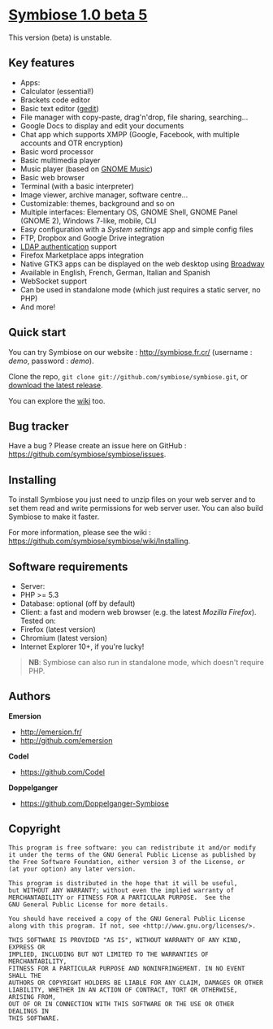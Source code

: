 [Symbiose 1.0 beta 5](http://symbiose.fr.cr/)
==============================================

This version (beta) is unstable. 

Key features
------------

* Apps:
 * Calculator (essential!)
 * Brackets code editor
 * Basic text editor ([gedit](https://en.wikipedia.org/wiki/Gedit))
 * File manager with copy-paste, drag'n'drop, file sharing, searching...
 * Google Docs to display and edit your documents
 * Chat app which supports XMPP (Google, Facebook, with multiple accounts and OTR encryption)
 * Basic word processor
 * Basic multimedia player
 * Music player (based on [GNOME Music](https://wiki.gnome.org/Apps/Music))
 * Basic web browser
 * Terminal (with a basic interpreter)
 * Image viewer, archive manager, software centre...
* Customizable: themes, background and so on
* Multiple interfaces: Elementary OS, GNOME Shell, GNOME Panel (GNOME 2), Windows 7-like, mobile, CLI
* Easy configuration with a _System settings_ app and simple config files
* FTP, Dropbox and Google Drive integration
* [LDAP authentication](https://github.com/symbiose/symbiose/wiki/LDAP-authentication) support
* Firefox Marketplace apps integration
* Native GTK3 apps can be displayed on the web desktop using [Broadway](https://github.com/symbiose/symbiose/wiki/Broadway)
* Available in English, French, German, Italian and Spanish
* WebSocket support
* Can be used in standalone mode (which just requires a static server, no PHP)
* And more!

Quick start
-----------

You can try Symbiose on our website : http://symbiose.fr.cr/ (username : _demo_, password : _demo_).

Clone the repo, `git clone git://github.com/symbiose/symbiose.git`, or [download the latest release](https://github.com/symbiose/symbiose/zipball/master).

You can explore the [wiki](https://github.com/symbiose/symbiose/wiki/) too.

Bug tracker
-----------

Have a bug ? Please create an issue here on GitHub : https://github.com/symbiose/symbiose/issues.

Installing
----------

To install Symbiose you just need to unzip files on your web server and to set them read and write permissions for web server user. You can also build Symbiose to make it faster.

For more information, please see the wiki : https://github.com/symbiose/symbiose/wiki/Installing.

Software requirements
---------------------

* Server: 
 * PHP >= 5.3
 * Database: optional (off by default)
* Client: a fast and modern web browser (e.g. the latest *Mozilla Firefox*). Tested on:
 * Firefox (latest version)
 * Chromium (latest version)
 * Internet Explorer 10+, if you're lucky!

> **NB**: Symbiose can also run in standalone mode, which doesn't require PHP.

Authors
-------

**Emersion**
+ http://emersion.fr/
+ http://github.com/emersion

**Codel**
+ https://github.com/Codel

**Doppelganger**
+ https://github.com/Doppelganger-Symbiose

Copyright
---------

    This program is free software: you can redistribute it and/or modify
    it under the terms of the GNU General Public License as published by
    the Free Software Foundation, either version 3 of the License, or
    (at your option) any later version.

    This program is distributed in the hope that it will be useful,
    but WITHOUT ANY WARRANTY; without even the implied warranty of
    MERCHANTABILITY or FITNESS FOR A PARTICULAR PURPOSE.  See the
    GNU General Public License for more details.

    You should have received a copy of the GNU General Public License
    along with this program. If not, see <http://www.gnu.org/licenses/>.
    
    THIS SOFTWARE IS PROVIDED "AS IS", WITHOUT WARRANTY OF ANY KIND, EXPRESS OR
    IMPLIED, INCLUDING BUT NOT LIMITED TO THE WARRANTIES OF MERCHANTABILITY,
    FITNESS FOR A PARTICULAR PURPOSE AND NONINFRINGEMENT. IN NO EVENT SHALL THE
    AUTHORS OR COPYRIGHT HOLDERS BE LIABLE FOR ANY CLAIM, DAMAGES OR OTHER
    LIABILITY, WHETHER IN AN ACTION OF CONTRACT, TORT OR OTHERWISE, ARISING FROM,
    OUT OF OR IN CONNECTION WITH THIS SOFTWARE OR THE USE OR OTHER DEALINGS IN
    THIS SOFTWARE.
